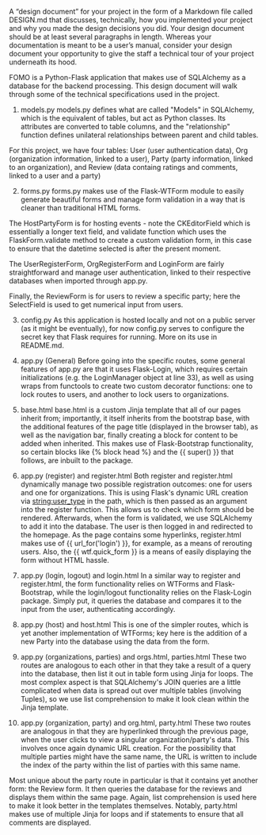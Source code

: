 A “design document” for your project in the form of a Markdown file called DESIGN.md that discusses, technically, how you implemented your project and why you made the design decisions you did. Your design document should be at least several paragraphs in length. Whereas your documentation is meant to be a user’s manual, consider your design document your opportunity to give the staff a technical tour of your project underneath its hood.

FOMO is a Python-Flask application that makes use of SQLAlchemy as a database for the backend processing. This design document will walk through some of the technical specifications used in the project.

1. models.py
models.py defines what are called "Models" in SQLAlchemy, which is the equivalent of tables, but act as Python classes. Its attributes are converted to table columns, and the "relationship" function defines unilateral relationships between parent and child tables.

For this project, we have four tables: User (user authentication data), Org (organization information, linked to a user), Party (party information, linked to an organization), and Review (data containg ratings and comments, linked to a user and a party)

2. forms.py
forms.py makes use of the Flask-WTForm module to easily generate beautiful forms and manage form validation in a way that is cleaner than traditional HTML forms.

The HostPartyForm is for hosting events - note the CKEditorField which is essentially a longer text field, and validate function which uses the FlaskForm.validate method to create a custom validation form, in this case to ensure that the datetime selected is after the present moment.

The UserRegisterForm, OrgRegisterForm and LoginForm are fairly straightforward and manage user authentication, linked to their respective databases when imported through app.py.

Finally, the ReviewForm is for users to review a specific party; here the SelectField is used to get numerical input from users.

3. config.py
As this application is hosted locally and not on a public server (as it might be eventually), for now config.py serves to configure the secret key that Flask requires for running. More on its use in README.md.

4. app.py (General)
Before going into the specific routes, some general features of app.py are that it uses Flask-Login, which requires certain initializations (e.g. the LoginManager object at line 33), as well as using wraps from functools to create two custom decorator functions: one to lock routes to users, and another to lock users to organizations.

5. base.html
base.html is a custom Jinja template that all of our pages inherit from; importantly, it itself inherits from the bootstrap base, with the additional features of the page title (displayed in the browser tab), as well as the navigation bar, finally creating a block for content to be added when inherited. This makes use of Flask-Bootstrap functionality, so certain blocks like {% block head %} and the {{ super() }} that follows, are inbuilt to the package.

5. app.py (register) and register.html
Both register and register.html dynamically manage two possible registration outcomes: one for users and one for organizations. This is using Flask's dynamic URL creation via <string:user_type> in the path, which is then passed as an argument into the register function. This allows us to check which form should be rendered. Afterwards, when the form is validated, we use SQLAlchemy to add it into the database. The user is then logged in and redirected to the homepage. As the page contains some hyperlinks, register.html makes use of {{ url_for('login') }}, for example, as a means of rerouting users. Also, the {{ wtf.quick_form }} is a means of easily displaying the form without HTML hassle.

6. app.py (login, logout) and login.html
In a similar way to register and register.html, the form functionality relies on WTForms and Flask-Bootstrap, while the login/logout functionality relies on the Flask-Login package. Simply put, it queries the database and compares it to the input from the user, authenticating accordingly.

7. app.py (host) and host.html
This is one of the simpler routes, which is yet another implementation of WTForms; key here is the addition of a new Party into the database using the data from the form.

8. app.py (organizations, parties) and orgs.html, parties.html
These two routes are analogous to each other in that they take a result of a query into the database, then list it out in table form using Jinja for loops. The most complex aspect is that SQLAlchemy's JOIN queries are a little complicated when data is spread out over multiple tables (involving Tuples), so we use list comprehension to make it look clean within the Jinja template.

9. app.py (organization, party) and org.html, party.html
These two routes are analogous in that they are hyperlinked through the previous page, when the user clicks to view a singular organization/party's data. This involves once again dynamic URL creation. For the possibility that multiple parties might have the same name, the URL is written to include the index of the party within the list of parties with this same name.

Most unique about the party route in particular is that it contains yet another form: the Review form. It then queries the database for the reviews and displays them within the same page. Again, list comprehension is used here to make it look better in the templates themselves. Notably, party.html makes use of multiple Jinja for loops and if statements to ensure that all comments are displayed.

